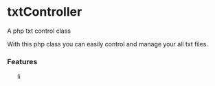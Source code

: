 txtController
=============

A php txt control class

With this php class you can easily control and manage your all txt files.
<h3>Features</h3>
<ul>
        li
</ul>
